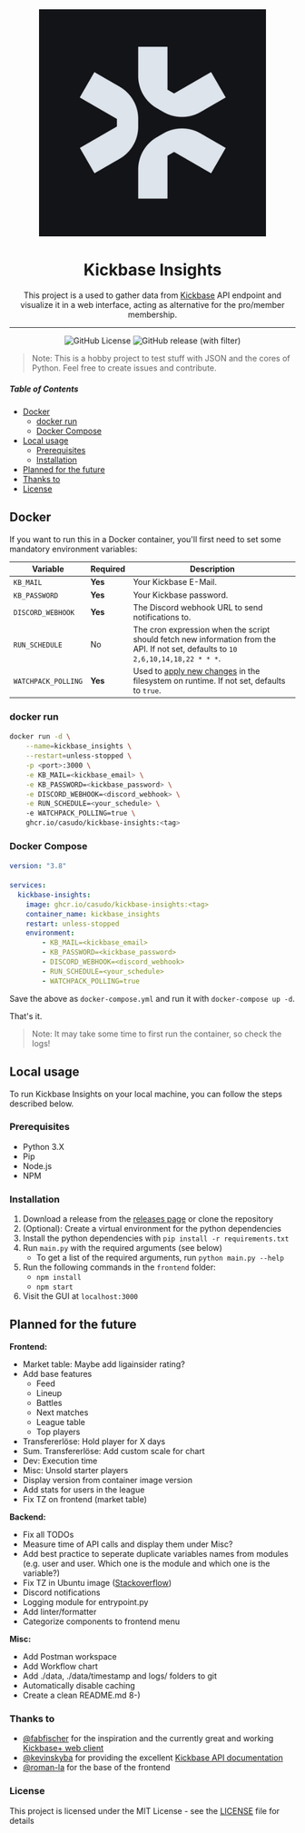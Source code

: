 <div align="center">
  <a href="https://de.kickbase.com/"><img width="400" alt="Logo" src="kickbase.jpg"></a>
  <br>
  <h1>Kickbase Insights</h1>
  This project is a used to gather data from <a href="https://www.kickbase.com/">Kickbase</a> API endpoint and visualize it in a web interface, acting as alternative for the pro/member membership.

  ---

  <!-- Placeholder for badges -->
  ![GitHub License](https://img.shields.io/github/license/casudo/kickbase-insights) ![GitHub release (with filter)](https://img.shields.io/github/v/release/casudo/kickbase-insights)


</div>

> Note: This is a hobby project to test stuff with JSON and the cores of Python. Feel free to create issues and contribute.  

##### Table of Contents
- [Docker](#docker)
  - [docker run](#docker-run)
  - [Docker Compose](#docker-compose)
- [Local usage](#local-usage)
    - [Prerequisites](#prerequisites)
    - [Installation](#installation)
- [Planned for the future](#planned-for-the-future)
- [Thanks to](#thanks-to)
- [License](#license)

## Docker
If you want to run this in a Docker container, you'll first need to set some mandatory environment variables:  

| Variable | Required | Description |
| --- | --- | --- |
| `KB_MAIL` | **Yes** | Your Kickbase E-Mail. |
| `KB_PASSWORD` | **Yes** | Your Kickbase password. |
| `DISCORD_WEBHOOK` | **Yes** | The Discord webhook URL to send notifications to. |
| `RUN_SCHEDULE` | No | The cron expression when the script should fetch new information from the API. If not set, defaults to `10 2,6,10,14,18,22 * * *`. |
| `WATCHPACK_POLLING` | **Yes** | Used to [apply new changes](https://stackoverflow.com/a/72661752) in the filesystem on runtime. If not set, defaults to `true`. |

### docker run
```bash
docker run -d \
    --name=kickbase_insights \
    --restart=unless-stopped \
    -p <port>:3000 \
    -e KB_MAIL=<kickbase_email> \
    -e KB_PASSWORD=<kickbase_password> \
    -e DISCORD_WEBHOOK=<discord_webhook> \
    -e RUN_SCHEDULE=<your_schedule> \ 
    -e WATCHPACK_POLLING=true \
    ghcr.io/casudo/kickbase-insights:<tag>
```  

### Docker Compose
```yaml
version: "3.8"

services:
  kickbase-insights:
    image: ghcr.io/casudo/kickbase-insights:<tag>
    container_name: kickbase_insights
    restart: unless-stopped
    environment:
        - KB_MAIL=<kickbase_email>
        - KB_PASSWORD=<kickbase_password>
        - DISCORD_WEBHOOK=<discord_webhook>
        - RUN_SCHEDULE=<your_schedule>
        - WATCHPACK_POLLING=true
```  

Save the above as `docker-compose.yml` and run it with `docker-compose up -d`.   

That's it.  

> Note: It may take some time to first run the container, so check the logs!  

## Local usage
To run Kickbase Insights on your local machine, you can follow the steps described below.  

### Prerequisites
- Python 3.X
- Pip
- Node.js
- NPM

### Installation
1. Download a release from the [releases page](https://github.com/casudo/Kickbase-Insights/releases) or clone the repository  
2. (Optional): Create a virtual environment for the python dependencies  
3. Install the python dependencies with `pip install -r requirements.txt`  
4. Run `main.py` with the required arguments (see below)  
    - To get a list of the required arguments, run `python main.py --help`  
5. Run the following commands in the `frontend` folder:  
    - `npm install`  
    - `npm start`  
6. Visit the GUI at `localhost:3000`  

## Planned for the future
**Frontend:**  
- Market table: Maybe add ligainsider rating?
- Add base features
  - Feed
  - Lineup
  - Battles
  - Next matches
  - League table
  - Top players
- Transfererlöse: Hold player for X days  
- Sum. Transfererlöse: Add custom scale for chart  
- Dev: Execution time  
- Misc: Unsold starter players    
- Display version from container image version   
- Add stats for users in the league  
- Fix TZ on frontend (market table)  

**Backend:**  
- Fix all TODOs  
- Measure time of API calls and display them under Misc?  
- Add best practice to seperate duplicate variables names from modules (e.g. user and user. Which one is the module and which one is the variable?)  
- Fix TZ in Ubuntu image ([Stackoverflow](https://serverfault.com/questions/683605/docker-container-time-timezone-will-not-reflect-changes))  
- Discord notifications  
- Logging module for entrypoint.py   
- Add linter/formatter  
- Categorize components to frontend menu  

**Misc:**  
- Add Postman workspace  
- Add Workflow chart  
- Add ./data, ./data/timestamp and logs/ folders to git  
- Automatically disable caching  
- Create a clean README.md 8-)  

### Thanks to
- [@fabfischer](https://github.com/fabfischer) for the inspiration and the currently great and working [Kickbase+ web client](https://github.com/fabfischer/kickbase-plus)  
- [@kevinskyba](https://github.com/kevinskyba) for providing the excellent [Kickbase API documentation](https://kevinskyba.github.io/kickbase-api-doc)  
- [@roman-la](https://github.com/roman-la) for the base of the frontend  

### License
This project is licensed under the MIT License - see the [LICENSE](LICENSE) file for details
